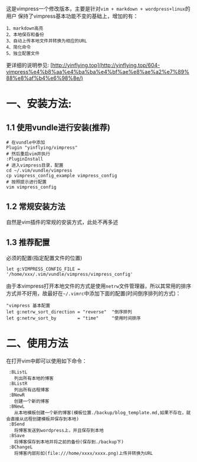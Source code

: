 这是vimpress一个修改版本，主要是针对`vim + markdown + wordpress+linux`的用户
保持了vimpress基本功能不变的基础上，增加的有：
```
1、markdown高亮
2、本地保存和备份
3、自动上传本地文件并转换为相应的URL
4、简化命令
5、独立配置文件
```
更详细的说明参见: [http://yinflying.top](http://yinflying.top/604-vimpress%e4%b8%aa%e4%ba%ba%e4%bf%ae%e8%ae%a2%e7%89%88%e8%af%b4%e6%98%8e/)

# 一、安装方法:
## 1.1 使用vundle进行安装(推荐)
```
# 在vundle中添加
Plugin "yinflying/vimpress"
# 然后重启vim并执行
:PluginInstall
# 进入vimpress目录，配置
cd ~/.vim/vundle/vimpress
cp vimpress_config_example vimpress_config
# 按照提示进行配置
vim vimpress_config
```
## 1.2  常规安装方法
自然是vim插件的常规的安装方式，此处不再多述

## 1.3 推荐配置
必须的配置(指定配置文件的位置)
```
let g:VIMPRESS_CONFIG_FILE = '/home/xxx/.vim/vundle/vimpress/vimpress_config'
```
由于本vimpress打开本地文件的方式是使用`netrw`文件管理器，所以其常用的排序方式并不好用，故最好在`~/.vimrc`中添加下面的配置(时间倒序排列的方式)：
```
"vimpress 基本配置
let g:netrw_sort_direction = "reverse"  "倒序排列
let g:netrw_sort_by        = "time"     "使用时间排序
```
# 二、使用方法
在打开vim中即可以使用如下命令：
```
 :BListL
   列出所有本地的博客
 :BListR
   列出所有远程博客
 :BNewR
   创建一个新的博客
 :BNewL
   从本地模板创建一个新的博客(模板位置./backup/blog_template.md,如果不存在，就会直接从远程创建模板并保存到本地)
 :BSend
   将博客发送到wordpress上，并且保存到本地
 :BSave
   将博客保存到本地并将之前的备份(保存到./backup下)
 :BChangeL
   将博客内部形如(file:///home/xxxx/xxxx.png)上传并转换为URL
```
